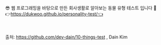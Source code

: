 
😎 웹 프로그래밍을 바탕으로 만든 회사생활로 알아보는 동물 유형 테스트 입니다 🙌 
<br>
👉https://dukwoo.github.io/personality-test/👈 

<br><br>
출처: https://github.com/dev-dain/10-things-test , Dain Kim
